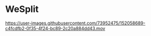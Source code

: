 # WeSplit

https://user-images.githubusercontent.com/73952475/152058689-c4fcdfb2-0f35-4f24-bc89-2c20a884dd43.mov
